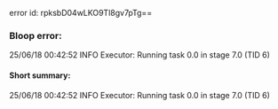 error id: rpksbD04wLKO9Tl8gv7pTg==
### Bloop error:

25/06/18 00:42:52 INFO Executor: Running task 0.0 in stage 7.0 (TID 6)
#### Short summary: 

25/06/18 00:42:52 INFO Executor: Running task 0.0 in stage 7.0 (TID 6)